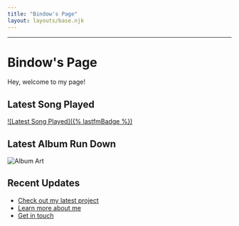 ```yaml
---
title: "Bindow's Page"
layout: layouts/base.njk
---
```


---
# Bindow's Page

Hey, welcome to my page! 

## Latest Song Played

[![Latest Song Played]({% lastfmBadge %})](https://www.last.fm/user/Beteix)

## Latest Album Run Down
![Album Art](https://api.listenbrainz.org/1/art/designer-top-10/Beteix/this_month/450)

## Recent Updates
- [Check out my latest project](/site/projects/)
- [Learn more about me](/site/about/)
- [Get in touch](/site/contact/)